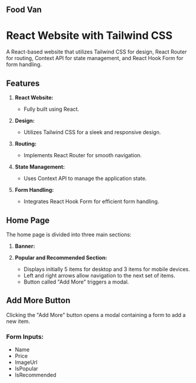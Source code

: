 ## Food Van

# React Website with Tailwind CSS

A React-based website that utilizes Tailwind CSS for design, React Router for routing, Context API for state management, and React Hook Form for form handling.

## Features

1. **React Website:**
   - Fully built using React.

2. **Design:**
   - Utilizes Tailwind CSS for a sleek and responsive design.

3. **Routing:**
   - Implements React Router for smooth navigation.

4. **State Management:**
   - Uses Context API to manage the application state.

5. **Form Handling:**
   - Integrates React Hook Form for efficient form handling.

## Home Page

The home page is divided into three main sections:

1. **Banner:**

2. **Popular and Recommended Section:**
   - Displays initially 5 items for desktop and 3 items for mobile devices.
   - Left and right arrows allow navigation to the next set of items.
   - Button called "Add More" triggers a modal.

## Add More Button

Clicking the "Add More" button opens a modal containing a form to add a new item.

### Form Inputs:

- Name
- Price
- ImageUrl
- IsPopular
- IsRecommended